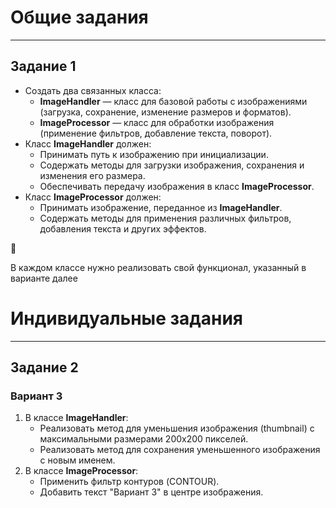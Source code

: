 
# Общие задания

---

## Задание 1

- Создать два связанных класса:
    - **ImageHandler** — класс для базовой работы с изображениями (загрузка, сохранение, изменение размеров и форматов).
    - **ImageProcessor** — класс для обработки изображения (применение фильтров, добавление текста, поворот).
- Класс **ImageHandler** должен:
    - Принимать путь к изображению при инициализации.
    - Содержать методы для загрузки изображения, сохранения и изменения его размера.
    - Обеспечивать передачу изображения в класс **ImageProcessor**.
- Класс **ImageProcessor** должен:
    - Принимать изображение, переданное из **ImageHandler**.
    - Содержать методы для применения различных фильтров, добавления текста и других эффектов.

<aside>
🚨

В каждом классе нужно реализовать свой функционал, указанный в варианте далее

</aside>

# Индивидуальные задания

---

## Задание 2


### **Вариант 3**

1. В классе **ImageHandler**:
    - Реализовать метод для уменьшения изображения (thumbnail) с максимальными размерами 200x200 пикселей.
    - Реализовать метод для сохранения уменьшенного изображения с новым именем.
2. В классе **ImageProcessor**:
    - Применить фильтр контуров (CONTOUR).
    - Добавить текст "Вариант 3" в центре изображения.
